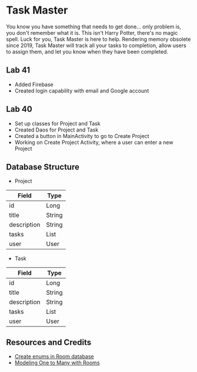 # Task Master

You know you have something that needs to get done... only problem is, you don't remember what it is.  This isn't Harry Potter, there's no magic spell.  Luck for you, Task Master is here to help.  Rendering memory obsolete since 2019, Task Master will track all your tasks to completion, allow users to assign them, and let you know when they have been completed.

## Lab 41
* Added Firebase
* Created login capability with email and Google account


## Lab 40
* Set up classes for Project and Task
* Created Daos for Project and Task
* Created a button in MainActivity to go to Create Project
* Working on Create Project Activity, where a user can enter a new Project


## Database Structure

* Project

|  Field      |  Type      |
|-------------|------------|
| id          | Long       |
| title       | String     |
| description | String     |
| tasks       | List<Task> |
| user        | User       |


* Task

|  Field      |  Type      |
|-------------|------------|
| id          | Long       |
| title       | String     |
| description | String     |
| tasks       | List<Task> |
| user        | User       |
   

## Resources and Credits

* [Create enums in Room database](https://stackoverflow.com/questions/44498616/android-architecture-components-using-enums)
* [Modeling One to Many with Rooms](https://stackoverflow.com/questions/44330452/android-persistence-room-cannot-figure-out-how-to-read-this-field-from-a-curso/44424148#44424148)